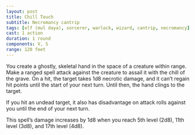```yaml
---
layout: post
title: Chill Touch
subtitle: Necromancy cantrip
tags: [elf (mul daya), sorcerer, warlock, wizard, cantrip, necromancy]
cast: 1 action
duration: 1 round
components: V, S
range: 120 feet
---
```

You create a ghostly, skeletal hand in the space of a creature within range. Make a ranged spell attack against the creature to assail it with the chill of the grave. On a hit, the target takes 1d8 necrotic damage, and it can’t regain hit points until the start of your next turn. Until then, the hand clings to the target.

If you hit an undead target, it also has disadvantage on attack rolls against you until the end of your next turn.

This spell’s damage increases by 1d8 when you reach 5th level (2d8), 11th level (3d8), and 17th level (4d8).